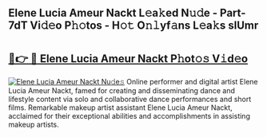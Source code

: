 ## Elene Lucia Ameur Nackt L𝚎a𝚔ed N𝚞𝚍e - Part-7dT Vi𝚍𝚎o P𝚑𝚘tos - H𝚘𝚝 O𝚗𝚕yf𝚊ns L𝚎a𝚔s slUmr

# <h2><a href="http://kfc8kyn.oniu.top/?m=Elene+Lucia+Ameur+Nackt">🔗👉 🔴 Elene Lucia Ameur Nackt P𝚑ot𝚘𝚜 V𝚒d𝚎o</a></h2>

[![Elene Lucia Ameur Nackt Nu𝚍e𝚜](https://i.imgur.com/0qMVB7G.gif)](http://kfc8kyn.oniu.top/?m=Elene+Lucia+Ameur+Nackt)
Online performer and digital artist Elene Lucia Ameur Nackt, famed for creating and disseminating dance and lifestyle content via solo and collaborative dance performances and short films. Remarkable makeup artist assistant Elene Lucia Ameur Nackt, acclaimed for their exceptional abilities and accomplishments in assisting makeup artists.  
